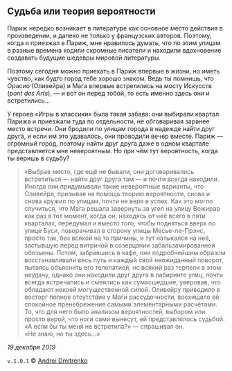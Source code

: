 ## Судьба или теория вероятности

Париж нередко возникает в литературе как основное место действия в произведении, и далеко не только у французских авторов. Поэтому, когда я приезжал в Париж, мне нравилось думать, что по этим улицам в разные времена ходили скромные писатели и находили вдохновение создавать будущие шедевры мировой литературы.

Поэтому сегодня можно приехать в Париж впервые в жизни, но иметь чувство, как будто город тебе хорошо знаком. Ведь ты помнишь, что Орасио (Оливейра) и Мага впервые встретились на мосту Искусств (_pont des Arts_), &mdash; и вот он перед тобой, то есть именно здесь они и встретились...

У героев &laquo;Игры в классики&raquo; была такая забава: они выбирали квартал Парижа и приезжали туда по отдельности, не обговаривая заранее место встречи. Они бродили по улицам города в надежде найти друг друга, и если им это удавалось, они проводили вечер вместе. Париж &mdash; огромный город, поэтому найти друг друга даже в одном квартале представляется мне невероятным. Но при чём тут вероятность, когда ты веришь в судьбу?

>&laquo;Выбрав место, где ещё не бывали, они договаривались встретиться &mdash; найти друг друга там &mdash; и почти всегда находили. Иногда они придумывали такие невероятные варианты, что Оливейра, призывая на помощь теорию вероятности, снова и снова кружил по улицам, почти не веря в успех. Как это могло случиться, что Мага решала завернуть за угол на улицу Вожирар как раз в тот момент, когда он, находясь от неё всего в пяти кварталах, передумал и вместо того, чтобы подняться вверх по улице Буси, поворачивал в сторону улицы Месье-ле-Прэнс, просто так, без всякой на то причины, и тут натыкался на неё, застывшую перед витриной в созерцании забальзамированной обезьяны. Потом, забравшись в кафе, они подробнейшим образом восстанавливали весь путь и каждый свой неожиданный поворот, пытаясь объяснить его телепатией, но всякий раз терпели в этом неудачу, однако они находили друг друга в лабиринте улиц, почти всегда встречались и смеялись как сумасшедшие, уверовав, что обладают некоей могущественной силой. Оливейру приводило в восторг полное отсутствие у Маги рассудочности, восхищало её спокойное пренебрежение самыми элементарными расчётами. То, что для него было анализом вероятностей, выбором или просто верой, что ноги сами вынесут, ей представлялось судьбой.  
&laquo;А если бы ты меня не встретила?&raquo; &mdash; спрашивал он.  
&laquo;Не знаю, но ты здесь...&raquo;

_19 декабря 2019_

`v.1.0.1` &copy; [Andrei Dmitrenko](https://admitrenko.github.io/blog)
